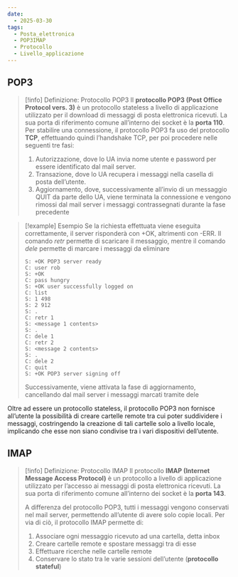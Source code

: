 ```yaml
---
date:
  - 2025-03-30
tags:
  - Posta_elettronica
  - POP3IMAP
  - Protocollo
  - Livello_applicazione
---
```


## POP3


> [!info] Definizione: Protocollo POP3
> Il **protocollo POP3 (Post Office Protocol vers. 3)** è un protocollo stateless a livello di applicazione utilizzato per il download di messaggi di posta elettronica ricevuti. La sua porta di riferimento comune all’interno dei socket è la **porta 110**. Per stabilire una connessione, il protocollo POP3 fa uso del protocollo **TCP**, effettuando quindi l’handshake TCP, per poi procedere nelle seguenti tre fasi: 
> 1. Autorizzazione, dove lo UA invia nome utente e password per essere identificato dal mail server.
> 2. Transazione, dove lo UA recupera i messaggi nella casella di posta dell’utente.
> 3. Aggiornamento, dove, successivamente all’invio di un messaggio QUIT da parte dello UA, viene terminata la connessione e vengono rimossi dal mail server i messaggi contrassegnati durante la fase precedente


> [!example] Esempio
> Se la richiesta effettuata viene eseguita correttamente, il server risponderà con +OK, altrimenti con -ERR. Il comando *retr* permette di scaricare il messaggio, mentre il comando *dele* permette di marcare i messaggi da eliminare
> ```
> S: +OK POP3 server ready 
> C: user rob 
> S: +OK 
> C: pass hungry 
> S: +OK user successfully logged on 
> C: list 
> S: 1 498 
> S: 2 912
> S: . 
> C: retr 1 
> S: <message 1 contents>
> S: . 
> C: dele 1 
> C: retr 2 
> S: <message 2 contents> 
> S: . 
> C: dele 2 
> C: quit 
> S: +OK POP3 server signing off
> ```
>Successivamente, viene attivata la fase di aggiornamento, cancellando dal mail server i messaggi marcati tramite dele

Oltre ad essere un protocollo stateless, il protocollo POP3 non fornisce all’utente la possibilità di creare cartelle remote tra cui poter suddividere i messaggi, costringendo la creazione di tali cartelle solo a livello locale, implicando che esse non siano condivise tra i vari dispositivi dell’utente.

## IMAP


> [!info] Definizione: Protocollo IMAP
> Il protocollo **IMAP (Internet Message Access Protocol)** è un protocollo a livello di applicazione utilizzato per l’accesso ai messaggi di posta elettronica ricevuti. La sua porta di riferimento comune all’interno dei socket è la **porta 143**. 
> 
> A differenza del protocollo POP3, tutti i messaggi vengono conservati nel mail server, permettendo all’utente di avere solo copie locali. Per via di ciò, il protocollo IMAP permette di: 
> 1. Associare ogni messaggio ricevuto ad una cartella, detta inbox 
> 2. Creare cartelle remote e spostare messaggi tra di esse
> 3. Effettuare ricerche nelle cartelle remote 
> 4. Conservare lo stato tra le varie sessioni dell’utente (**protocollo stateful**)
